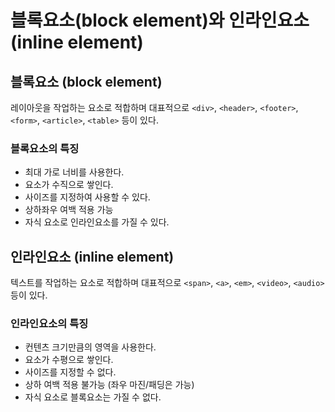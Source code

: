 # 블록요소(block element)와 인라인요소(inline element) 

## 블록요소 (block element) 
레이아웃을 작업하는 요소로 적합하며 대표적으로 `<div>`, `<header>`, `<footer>`, `<form>`, `<article>`, `<table>` 등이 있다. 

### 블록요소의 특징
- 최대 가로 너비를 사용한다.
- 요소가 수직으로 쌓인다.
- 사이즈를 지정하여 사용할 수 있다.
- 상하좌우 여백 적용 가능
- 자식 요소로 인라인요소를 가질 수 있다.


## 인라인요소 (inline element)
텍스트를 작업하는 요소로 적합하며 대표적으로 `<span>`, `<a>`, `<em>`, `<video>`, `<audio>` 등이 있다. 

### 인라인요소의 특징 
- 컨텐츠 크기만큼의 영역을 사용한다. 
- 요소가 수평으로 쌓인다. 
- 사이즈를 지정할 수 없다.
- 상하 여백 적용 불가능 (좌우 마진/패딩은 가능)
- 자식 요소로 블록요소는 가질 수 없다.
